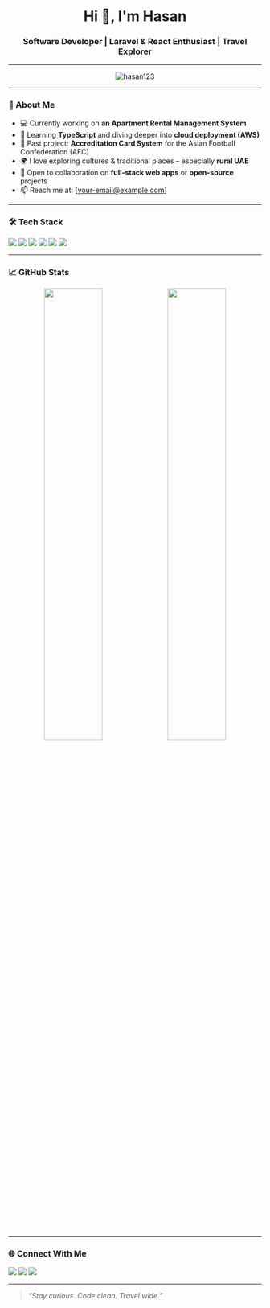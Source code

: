 <h1 align="center">Hi 👋, I'm Hasan</h1>
<h3 align="center">Software Developer | Laravel & React Enthusiast | Travel Explorer</h3>

---

<p align="center">
  <img src="https://komarev.com/ghpvc/?username=hasan123&label=Profile%20views&color=0e75b6&style=flat" alt="hasan123" />
</p>

---

### 🚀 About Me

- 💻 Currently working on **an Apartment Rental Management System**  
- 🧠 Learning **TypeScript** and diving deeper into **cloud deployment (AWS)**  
- 🔭 Past project: **Accreditation Card System** for the Asian Football Confederation (AFC)  
- 🌍 I love exploring cultures & traditional places – especially **rural UAE**
- 🤝 Open to collaboration on **full-stack web apps** or **open-source** projects
- 📫 Reach me at: [your-email@example.com]  

---

### 🛠️ Tech Stack

<p align="left">
  <img src="https://img.shields.io/badge/Frontend-React-blue?style=flat-square&logo=react" />
  <img src="https://img.shields.io/badge/Backend-Laravel-red?style=flat-square&logo=laravel" />
  <img src="https://img.shields.io/badge/Backend-Node.js-green?style=flat-square&logo=node.js" />
  <img src="https://img.shields.io/badge/Database-MySQL-yellow?style=flat-square&logo=mysql" />
  <img src="https://img.shields.io/badge/Tools-Git-informational?style=flat-square&logo=git" />
  <img src="https://img.shields.io/badge/Tools-Docker-blue?style=flat-square&logo=docker" />
</p>

---

### 📈 GitHub Stats

<p align="center">
  <img src="https://github-readme-stats.vercel.app/api?username=hasan123&show_icons=true&theme=default" width="48%" />
  <img src="https://github-readme-stats.vercel.app/api/top-langs/?username=hasan123&layout=compact&theme=default" width="48%" />
</p>

---

### 🌐 Connect With Me

<p align="left">
  <a href="https://linkedin.com/in/your-linkedin" target="_blank"><img src="https://img.shields.io/badge/-LinkedIn-blue?style=flat-square&logo=Linkedin" /></a>
  <a href="mailto:your-email@example.com"><img src="https://img.shields.io/badge/-Email-c14438?style=flat-square&logo=Gmail&logoColor=white" /></a>
  <a href="https://your-portfolio.com" target="_blank"><img src="https://img.shields.io/badge/-Portfolio-black?style=flat-square&logo=web&logoColor=white" /></a>
</p>

---

> _“Stay curious. Code clean. Travel wide.”_


